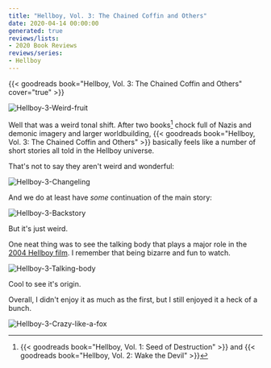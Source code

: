 ```yaml
---
title: "Hellboy, Vol. 3: The Chained Coffin and Others"
date: 2020-04-14 00:00:00
generated: true
reviews/lists:
- 2020 Book Reviews
reviews/series:
- Hellboy
---
```

{{< goodreads book="Hellboy, Vol. 3: The Chained Coffin and Others" cover="true" >}}

![Hellboy-3-Weird-fruit](/embeds/books/attachments/hellboy-3-weird-fruit.png)  

Well that was a weird tonal shift. After two books[^firsttwo] chock full of Nazis and demonic imagery and larger worldbuilding, {{< goodreads book="Hellboy, Vol. 3: The Chained Coffin and Others" >}} basically feels like a number of short stories all told in the Hellboy universe.  

<!--more-->

That's not to say they aren't weird and wonderful:  

![Hellboy-3-Changeling](/embeds/books/attachments/hellboy-3-changeling.jpg)  

And we do at least have _some_ continuation of the main story:  

![Hellboy-3-Backstory](/embeds/books/attachments/hellboy-3-backstory.png)  

But it's just weird.  

One neat thing was to see the talking body that plays a major role in the [2004 Hellboy film](https://www.imdb.com/title/tt0167190/?ref_=fn_al_tt_2). I remember that being bizarre and fun to watch.  

![Hellboy-3-Talking-body](/embeds/books/attachments/hellboy-3-talking-body.png)  

Cool to see it's origin.  

Overall, I didn't enjoy it as much as the first, but I still enjoyed it a heck of a bunch.  

![Hellboy-3-Crazy-like-a-fox](/embeds/books/attachments/hellboy-3-crazy-like-a-fox.png)  

[^firsttwo]: {{< goodreads book="Hellboy, Vol. 1: Seed of Destruction" >}} and {{< goodreads book="Hellboy, Vol. 2: Wake the Devil" >}}


